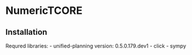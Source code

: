 # NumericTCORE



## Installation

Requred libraries:
    - unified-planning version: 0.5.0.179.dev1
    - click
    - sympy


